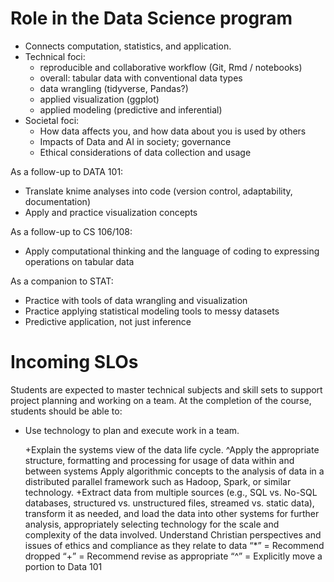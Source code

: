 # Role in the Data Science program

* Connects computation, statistics, and application.
* Technical foci:
    * reproducible and collaborative workflow (Git, Rmd / notebooks)
    * overall: tabular data with conventional data types
    * data wrangling (tidyverse, Pandas?)
    * applied visualization (ggplot)
    * applied modeling (predictive and inferential)
* Societal foci:
    * How data affects you, and how data about you is used by others
    * Impacts of Data and AI in society; governance
    * Ethical considerations of data collection and usage

As a follow-up to DATA 101:

* Translate knime analyses into code (version control, adaptability, documentation)
* Apply and practice visualization concepts

As a follow-up to CS 106/108:

* Apply computational thinking and the language of coding to expressing operations on tabular data

As a companion to STAT:

* Practice with tools of data wrangling and visualization
* Practice applying statistical modeling tools to messy datasets
* Predictive application, not just inference



# Incoming SLOs



Students are expected to master technical subjects and skill sets to support project planning and working on a team. At the completion of the course, students should be able to:

* Use technology to plan and execute work in a team.

    +Explain the systems view of the data life cycle.
    ^Apply the appropriate structure, formatting and processing for usage of data within and between systems
    Apply algorithmic concepts to the analysis of data in a distributed parallel framework such as Hadoop, Spark, or similar technology.
    +Extract data from multiple sources (e.g., SQL vs. No-SQL databases, structured vs. unstructured files, streamed vs. static data), transform it as needed, and load the data into other systems for further analysis, appropriately selecting technology for the scale and complexity of the data involved.
    Understand Christian perspectives and issues of ethics and compliance as they relate to data
    “*” = Recommend dropped
    “+” = Recommend revise as appropriate
    “^” = Explicitly move a portion to Data 101
